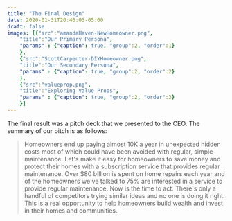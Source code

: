 ```yaml
---
title: "The Final Design"
date: 2020-01-31T20:46:03-05:00
draft: false
images: [{"src":"amandaHaven-NewHomeowner.png",
    "title":"Our Primary Persona",
    "params" : {"caption": true, "group":2, "order":1}
    },
    {"src":"ScottCarpenter-DIYHomeowner.png",
    "title":"Our Secondary Persona",
    "params" : {"caption": true, "group":2, "order":2}
    },
    {"src":"valueprop.png",
    "title":"Exploring Value Props",
    "params" : {"caption": true, "group":2, "order":3}
    }]
---
```

The final result was a pitch deck that we presented to the CEO. The summary of our pitch is as follows:
> Homeowners end up paying almost 10K a year in unexpected hidden costs most of which could have been avoided with regular, simple maintenance.
> Let's make it easy for homeowners to save money and protect their homes with a subscription service that provides regular maintenance.
>Over $80 billion is spent on home repairs each year and of the homeowners we've talked to 75% are interested in a service to provide regular maintenance.
>Now is the time to act. There's only a handful of competitors trying similar ideas and no one is doing it right.
>This is a real opportunity to help homeowners build wealth and invest in their  homes and communities.
